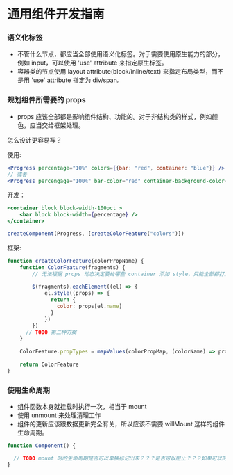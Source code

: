 # 通用组件开发指南

### 语义化标签

 - 不管什么节点，都应当全部使用语义化标签。对于需要使用原生能力的部分，例如 input，可以使用 'use' attribute 来指定原生标签。
 - 容器类的节点使用 layout attribute(block/inline/text) 来指定布局类型，而不是用 'use' attribute 指定为 div/span。

### 规划组件所需要的 props

 - props 应该全部都是影响组件结构、功能的。对于非结构类的样式，例如颜色，应当交给框架处理。
 
怎么设计更容易写？

使用:
```jsx
<Progress percentage="10%" colors={{bar: "red", container: "blue"}} />
// 或者
<Progress percengage="100%" bar-color="red" container-background-color="blue" />
```

开发：
```jsx
<container block block-width-100pct >
    <bar block block-width={percentage} />
</container>

createComponent(Progress, [createColorFeature("colors")])
```

框架:
```jsx
function createColorFeature(colorPropName) {
    function ColorFeature(fragments) {
        // 无法根据 props 动态决定要给哪些 container 添加 style，只能全部都打上。
        
        $(fragments).eachElement((el) => {
            el.style((props) => {
              return {
                color: props[el.name]
              }
            })  
        })
      // TODO 第二种方案
    }
    
    ColorFeature.propTypes = mapValues(colorPropMap, (colorName) => propTypes.string.default(() => ref('')))
    
    return ColorFeature
}
``` 

### 使用生命周期

 - 组件函数本身就挂载时执行一次，相当于 mount
 - 使用 unmount 来处理清理工作
 - 组件的更新应该跟数据更新完全有关，所以应该不需要 willMount 这样的组件生命周期。
 
```jsx
function Component() {

  // TODO mount 时的生命周期是否可以单独标记出来？？？是否可以阻止？？？如果可以的话就要声明。为什么会有这样的需求？？？
}
``` 



